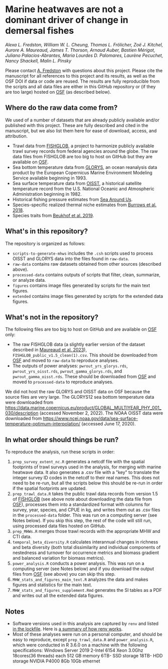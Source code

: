 # Marine heatwaves are not a dominant driver of change in demersal fishes

*Alexa L. Fredston, William W. L. Cheung, Thomas L. Frölicher, Zoë J. Kitchel, Aurore A. Maureaud, James T. Thorson, Arnaud Auber, Bastien Mérigot, Juliano Palacios-Abrantes, Maria Lourdes D. Palomares, Laurène Pecuchet, Nancy Shackell, Malin L. Pinsky*

Please contact [A. Fredston](https://www.alexafredston.com/) with questions about this project. Please cite the manuscript for all references to this project and its results, as well as the OSF DOI if data or code are reused. The results are fully reproducible from the scripts and all data files are either in this GitHub repository or (if they are too large) hosted on [OSF](https://osf.io/) (as described below). 

## Where do the raw data come from?

We used of a number of datasets that are already publicly available and/or published with this project. These are fully described and cited in the manuscript, but we also list them here for ease of download, access, and attribution. 

* Trawl data from [FISHGLOB](https://github.com/AquaAuma/FishGlob_data), a project to harmonize publicly available trawl survey records from federal agencies around the globe. The raw data files from FISHGLOB are too big to host on GitHub but they are available on [OSF](https://osf.io/). 
* Sea bottom temperature data from [GLORYS](https://www.mercator-ocean.eu/en/ocean-science/glorys/), an ocean reanalysis data product by the European Copernicus Marine Environment Modeling Service available beginning in 1993. 
* Sea surface temperature data from [OISST](https://www.ncei.noaa.gov/products/optimum-interpolation-sst), a historical satellite temperature record from the U.S. National Oceanic and Atmospheric Administration beginning in 1982.
* Historical fishing pressure estimates from [Sea Around Us](https://www.seaaroundus.org/).
* Species-specific realized thermal niche estimates from [Burrows et al. 2018](https://figshare.com/articles/dataset/Species_Temperature_Index_and_thermal_range_information_forNorth_Pacific_and_North_Atlantic_plankton_and_bottom_trawl_species/6855203/1).
* Species traits from [Beukhof et al. 2019](https://doi.org/10.5061/dryad.ttdz08kt8).

## What's in this repository?

The repository is organized as follows:

* `scripts-to-generate-mhws` includes the `.csh` scripts used to process OISST and GLORYS data into the files found in `raw-data`. 
* `raw-data` contains raw datasets obtained from other sources (described above).
* `processed-data` contains outputs of scripts that filter, clean, summarize, or analyze data.
* `figures` contains image files generated by scripts for the main text figures.
* `extended` contains image files generated by scripts for the extended data figures. 

## What's not in the repository? 

The following files are too big to host on GitHub and are available on [OSF](https://osf.io/) only:

- The raw FISHGLOB data (a slightly earlier version of the dataset described in [Maureaud et al. 2023](https://doi.org/10.31219/osf.io/2bcjw)), `FISHGLOB_public_v1.5_clean(1).csv`. This should be downloaded from [OSF](https://osf.io/) and moved to `raw-data` to reproduce analyses.
- The outputs of power analyses: `pwrout_yrs_glorys.rds`, `pwrout_yrs_oisst.rds`, `pwrout_gamma_glorys.rds`, and `pwrout_gamma_oisst.rds`. These should be downloaded from [OSF](https://osf.io/) and moved to `processed-data` to reproduce analyses.

We did not host the raw GLORYS and OISST data on OSF because the source files are very large. The GLORYS12 sea bottom temperature data were downloaded from https://data.marine.copernicus.eu/product/GLOBAL_MULTIYEAR_PHY_001_030/description (accessed November 2, 2022). The NOAA OISST data were downloaded from https://www.ncei.noaa.gov/data/sea-surface-temperature-optimum-interpolation/ (accessed June 17, 2020). 

## In what order should things be run?

To reproduce the analysis, run these scripts in order:

1. `prep_survey_extent_nc.R` generates a netcdf file with the spatial footprints of trawl surveys used in the analysis, for merging with marine heatwave data. It also generates a .csv file with a "key" to translate the integer survey ID codes in the netcdf to their real names. This does not need to be re-run, but all the scripts below this should be re-run in order if the spatial footprints are updated.
1. `prep_trawl_data.R` takes the public trawl data records from version 1.5 of [FISHGLOB](https://github.com/AquaAuma/FishGlob_data) (see above note about downloading the data file from [OSF](https://osf.io/)), processes them into a standardized format with columns for survey, year, species, and CPUE in kg, and writes them out as .csv files in the `processed-data` folder. This was run on a computing server (see Notes below). If you skip this step, the rest of the code will still run, using processed data files hosted on GitHub. 
1. `prep_MHWs.R` merges those trawl records with the appropriate MHW and CTI data.
1. `temporal_beta_diversity.R` calculates interannual changes in richness and beta diversity (both total dissimilarity and individual components of nestedness and turnover for occurrence metrics and biomass gradient and balanced variation for biomass metrics).
1. `power_analysis.R` conducts a power analysis. This was run on a computing server (see Notes below) and if you download the output files from [OSF](https://osf.io/) (see above) you can skip this step.
1. `MHW_stats_and_figures_main_text.R` analyzes the data and makes figures and statistics for the main text. 
1. `MHW_stats_and_figures_supplement.Rmd` generates the SI tables as a PDF and writes out all the extended data figures. 

## Notes

* Software versions used in this analysis are captured by `renv` and listed [in the lockfile](https://github.com/afredston/marine_heatwaves_trawl/blob/main/renv.lock). Here is [a summary of how renv works](https://rstudio.github.io/renv/articles/renv.html). 
* Most of these analyses were run on a personal computer, and should be easy to reproduce, except `prep_trawl_data.R` and `power_analysis.R`, which were conducted in R 3.6.0 on a machine with the following specifications: Windows Server 2019 2-Intel 6154 Xeon 3.0Ghz 18cores(36 threads) each 512 GB memory 6TB- SSD storage 18TB- HDD storage NVIDIA P4000 8Gb 10Gb ethernet

